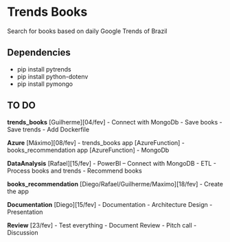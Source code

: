 # Trends Books

Search for books based on daily Google Trends of Brazil

## Dependencies

- pip install pytrends
- pip install python-dotenv
- pip install pymongo

## TO DO

**trends_books** [Guilherme][04/fev]
    - Connect with MongoDb
    - Save books
    - Save trends
    - Add Dockerfile

**Azure** [Máximo][08/fev]
    - trends_books app [AzureFunction]
    - books_recommendation app [AzureFunction]
    - MongoDb

**DataAnalysis** [Rafael][15/fev]
    - PowerBI
        – Connect with MongoDB
        - ETL
        - Process books and trends
        - Recommend books

**books_recommendation** [Diego/Rafael/Guilherme/Maximo][18/fev]
    - Create the app

**Documentation** [Diego][15/fev]
    - Documentation 
    - Architecture Design
    - Presentation 

**Review** [23/fev]
    - Test everything 
    - Document Review
    - Pitch call
    - Discussion   
